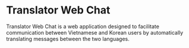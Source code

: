 # Translator Web Chat

Translator Web Chat is a web application designed to facilitate communication between Vietnamese and Korean users by automatically translating messages between the two languages.

